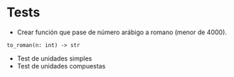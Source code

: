 # Tests

- Crear función que pase de número arábigo a romano (menor de 4000).
```
to_roman(n: int) -> str
```

- Test de unidades simples
- Test de unidades compuestas
